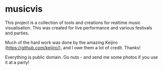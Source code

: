 # musicvis

This project is a collection of tools and creations for realtime music visualisation. This was created for live performance and various festivals and parties.

Much of the hard work was done by the amazing Keijiro (https://github.com/keijiro/), and I owe them a lot of credit. Thanks!

Everything is public domain. Go nuts - and send me some photos if you use it at a party!
